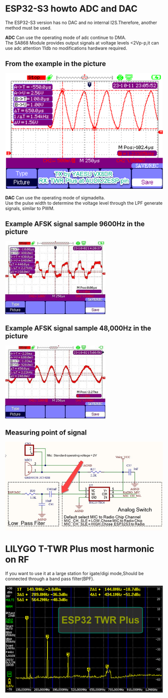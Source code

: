 # ESP32-S3 howto ADC and DAC

The ESP32-S3 version has no DAC and no internal I2S.Therefore, another method must be used.

**ADC** Can use the operating mode of adc continue to DMA. \
The SA868 Module provides output signals at voltage levels <2Vp-p,it can use adc attention 11db no modifications hardware required.

## From the example in the picture
![TWR_AUDIO2ESP](TWRPlus_AudioOut_signal.png)

**DAC** Can use the operating mode of sigmadelta. \
Use the pulse width to determine the voltage level through the LPF generate signals, similar to PWM.

## Example AFSK signal sample 9600Hz in the picture
![sigmadelta_9600sample](sigmadelta_sample_9k6.jpg)

## Example AFSK signal sample 48,000Hz in the picture
![sigmadelta_48ksample](sigmadelta_sample_48k.jpg)

## Measuring point of signal
![TWR_MIC2ESP](TWR_audio_mic2esp.jpg)

# LILYGO T-TWR Plus most harmonic on RF

If you want to use it at a large station for igate/digi mode,Should be connected through a band pass filter(BPF).

![TWR_Harmonic](LILYGO_TWRPlus_Harmonics.png)